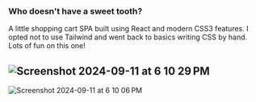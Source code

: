### Who doesn't have a sweet tooth?
A little shopping cart SPA built using React and modern CSS3 features. I opted not to use Tailwind and went back to basics writing CSS by hand. Lots of fun on this one!

![Screenshot 2024-09-11 at 6 10 29 PM](https://github.com/user-attachments/assets/ba413954-57d2-496a-a1a8-2cddd4612380) 
---
![Screenshot 2024-09-11 at 6 10 06 PM](https://github.com/user-attachments/assets/326e0573-7a97-4000-b6ed-7b4660203106)
